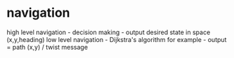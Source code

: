 # navigation

high level navigation - decision making - output desired state in space (x,y,heading)
low level navigation - Dijkstra's algorithm for example - output = path (x,y) / twist message
